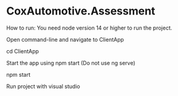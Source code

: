 # CoxAutomotive.Assessment

How to run:
You need node version 14 or higher to run the project.

Open command-line and navigate to ClientApp

cd ClientApp

Start the app using npm start (Do not use ng serve)

npm start

Run project with visual studio
